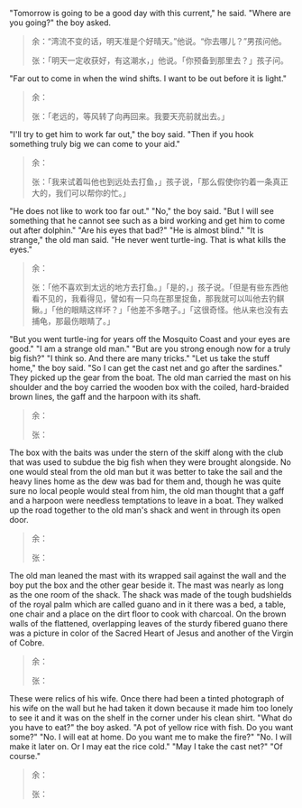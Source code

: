  "Tomorrow is going to be a good day with this current," he said. "Where are you going?" the boy asked.
> 余：“湾流不变的话，明天准是个好晴天。”他说。“你去哪儿？”男孩问他。
>
> 张：「明天一定收获好，有这潮水，」他说。「你预备到那里去？」孩子问。

"Far out to come in when the wind shifts. I want to be out before it is light." 
> 余：
> 
> 张：「老远的，等风转了向再回来。我要天亮前就出去。」

"I'll try to get him to work far out," the boy said. "Then if you hook something truly big we can come to your aid." 
> 余：
> 
> 张：「我来试着叫他也到远处去打鱼，」孩子说，「那么假使你钓着一条真正大的，我们可以帮你的忙。」

"He does not like to work too far out." "No," the boy said. "But I will see something that he cannot see such as a bird working and get him to come out after dolphin." "Are his eyes that bad?" "He is almost blind." "It is strange," the old man said. "He never went turtle-ing. That is what kills the eyes."
> 余：
> 
> 张：「他不喜欢到太远的地方去打鱼。」「是的，」孩子说。「但是有些东西他看不见的，我看得见，譬如有一只鸟在那里捉鱼，那我就可以叫他去钓鲯鳅。」「他的眼睛这样坏？」「他差不多瞎子。」「这很奇怪。他从来也没有去捕龟，那最伤眼睛了。」

"But you went turtle-ing for years off the Mosquito Coast and your eyes are good." "I am a strange old man." "But are you strong enough now for a truly big fish?" "I think so. And there are many tricks." "Let us take the stuff home," the boy said. "So I can get the cast net and go after the sardines." They picked up the gear from the boat. The old man carried the mast on his shoulder and the boy carried the wooden box with the coiled, hard-braided brown lines, the gaff and the harpoon with its shaft.
> 余：
> 
> 张：

The box with the baits was under the stern of the skiff along with the club that was used to subdue the big fish when they were brought alongside. No one would steal from the old man but it was better to take the sail and the heavy lines home as the dew was bad for them and, though he was quite sure no local people would steal from him, the old man thought that a gaff and a harpoon were needless temptations to leave in a boat. They walked up the road together to the old man's shack and went in through its open door.
> 余：
> 
> 张：

The old man leaned the mast with its wrapped sail against the wall and the boy put the box and the other gear beside it. The mast was nearly as long as the one room of the shack. The shack was made of the tough budshields of the royal palm which are called guano and in it there was a bed, a table, one chair and a place on the dirt floor to cook with charcoal. On the brown walls of the flattened, overlapping leaves of the sturdy fibered guano there was a picture in color of the Sacred Heart of Jesus and another of the Virgin of Cobre.
> 余：
> 
> 张：

These were relics of his wife. Once there had been a tinted photograph of his wife on the wall but he had taken it down because it made him too lonely to see it and it was on the shelf in the corner under his clean shirt. "What do you have to eat?" the boy asked. "A pot of yellow rice with fish. Do you want some?" "No. I will eat at home. Do you want me to make the fire?" "No. I will make it later on. Or I may eat the rice cold." "May I take the cast net?" "Of course."
> 余：
> 
> 张：
